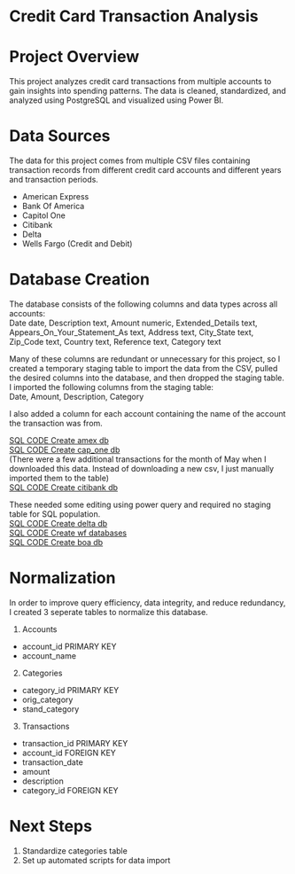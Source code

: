 # Credit Card Transaction Analysis

# Project Overview
This project analyzes credit card transactions from multiple accounts to gain insights into spending patterns. The data is cleaned, standardized, and analyzed using PostgreSQL and visualized using Power BI.

# Data Sources
The data for this project comes from multiple CSV files containing transaction records from different credit card accounts and different years and transaction periods. <br>

* American Express
* Bank Of America
* Capitol One
* Citibank
* Delta
* Wells Fargo (Credit and Debit)

# Database Creation
The database consists of the following columns and data types across all accounts: <br>
Date date,
Description text,
Amount numeric,
Extended_Details text,
Appears_On_Your_Statement_As text,
Address text,
City_State text,
Zip_Code text,
Country text,
Reference text,
Category text <br>

Many of these columns are redundant or unnecessary for this project, so I created a temporary staging table to import the data from the CSV, pulled the desired columns into the database, and then dropped the staging table. I imported the following columns from the staging table: <br>
Date,
Amount,
Description,
Category <br>

I also added a column for each account containing the name of the account the transaction was from. <br>

[SQL CODE Create amex db](https://github.com/aklesitz/financial_db_creation/blob/main/create_amex_db.sql) <br>
[SQL CODE Create cap_one db](https://github.com/aklesitz/financial_db_creation/blob/main/create_cap_one_db.sql) <br>
(There were a few additional transactions for the month of May when I downloaded this data. Instead of downloading a new csv, I just manually imported them to the table) <br>
[SQL CODE Create citibank db](https://github.com/aklesitz/financial_db_creation/blob/main/create_citibank_db.sql) <br>

These needed some editing using power query and required no staging table for SQL population. <br>
[SQL CODE Create delta db](https://github.com/aklesitz/financial_db_creation/blob/main/create_delta_db.sql) <br>
[SQL CODE Create wf databases](https://github.com/aklesitz/financial_db_creation/blob/main/create_wf_dbs.sql) <br>
[SQL CODE Create boa db](https://github.com/aklesitz/financial_db_creation/blob/main/create_boa_db.sql) <br>

# Normalization
In order to improve query efficiency, data integrity, and reduce redundancy, I created 3 seperate tables to normalize this database. <br>
1. Accounts
* account_id PRIMARY KEY
* account_name
2. Categories
* category_id PRIMARY KEY
* orig_category
* stand_category
3. Transactions
* transaction_id PRIMARY KEY
* account_id FOREIGN KEY
* transaction_date
* amount
* description
* category_id FOREIGN KEY

# Next Steps
1. Standardize categories table
2. Set up automated scripts for data import